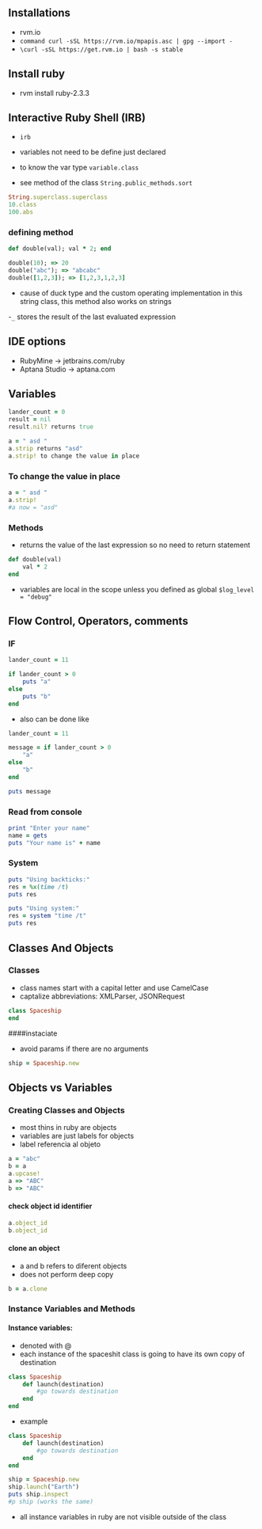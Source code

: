 ## Installations

- rvm.io
- `command curl -sSL https://rvm.io/mpapis.asc | gpg --import -`
- `\curl -sSL https://get.rvm.io | bash -s stable`

## Install ruby

- rvm install ruby-2.3.3
 
## Interactive Ruby Shell (IRB)

- `irb`

- variables not need to be define just declared

- to know the var type `variable.class`

- see method of the class `String.public_methods.sort`

```rb
String.superclass.superclass
10.class
100.abs
```


### defining method

```rb
def double(val); val * 2; end

double(10); => 20
double("abc"); => "abcabc"
double([1,2,3]); => [1,2,3,1,2,3]

```

- cause of duck type and the custom operating implementation in this string class, this method also works on strings

-`_` stores the result of the last evaluated expression

## IDE options

- RubyMine -> jetbrains.com/ruby
- Aptana Studio -> aptana.com

## Variables

```rb
lander_count = 0
result = nil
result.nil? returns true

a = " asd "
a.strip returns "asd"
a.strip! to change the value in place

```
### To change the value in place

```rb
a = " asd "
a.strip!
#a now = "asd"
```

### Methods
- returns the value of the last expression so no need to return statement
```rb
def double(val)
    val * 2
end
```

- variables are local in the scope unless you defined as global `$log_level = "debug"`

## Flow Control, Operators, comments

### IF

```rb
lander_count = 11

if lander_count > 0
    puts "a"
else 
    puts "b"
end
```
- also can be done like
```rb
lander_count = 11

message = if lander_count > 0
    "a"
else 
    "b"
end

puts message
```

### Read from console

```rb
print "Enter your name"
name = gets
puts "Your name is" + name
```

### System

```rb
puts "Using backticks:"
res = %x(time /t)
puts res

puts "Using system:"
res = system "time /t"
puts res
```

## Classes And Objects


### Classes

- class names start with a capital letter and use CamelCase
- captalize abbreviations: XMLParser, JSONRequest


```rb
class Spaceship
end

```

####instaciate

- avoid params if there are no arguments
```rb
ship = Spaceship.new
```

## Objects vs Variables

### Creating Classes and Objects
- most thins in ruby are objects
- variables are just labels for objects
- label referencia al objeto

```rb
a = "abc"
b = a
a.upcase!
a => "ABC"
b => "ABC"
```

#### check object id identifier

```rb
a.object_id
b.object_id
```

#### clone an object
- a and b refers to diferent objects
- does not perform deep copy 
```rb
b = a.clone
```

### Instance Variables and Methods

#### Instance variables:

- denoted with @
- each instance of the spaceshit class is going to have its own copy of destination

```rb
class Spaceship
    def launch(destination)
        #go towards destination
    end
end
```

- example

```rb
class Spaceship
    def launch(destination)
        #go towards destination
    end
end

ship = Spaceship.new
ship.launch("Earth")
puts ship.inspect
#p ship (works the same)
```

- all instance variables in ruby are not visible outside of the class
